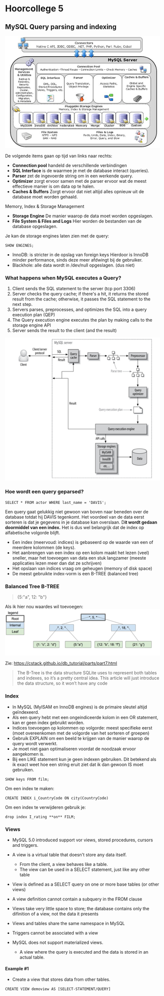 # Hoorcollege 5
## MySQL Query parsing and indexing

![](files/1.jpeg)

De volgende items gaan op tijd van links naar rechts:

* **Connection pool** handeld de verschillende verbindingen
* **SQL Interface** is de waarmee je met de database interact  (queries).
* **Parser** zet de ingevoerde string om in een werkende query.
* **Optimizer** zorgt ervoor samen met de parser ervoor wat de meest effectieve manier is om data op te halen.
* **Caches & Buffers** Zorgt ervoor dat niet altijd alles opnieuw uit de database moet worden gehaald.

Memory, Index & Storage Management

* **Storage Engine** De manier waarop de data moet worden opgeslagen.
* **File System & Files and Logs** Hier worden de bestanden van de database opgeslagen.

Je kan de storage engines laten zien met de query:
```
SHOW ENGINES;
```

* InnoDB: is stricter in de opslag van foreign keys
Hierdoor is InnoDB minder performance, sinds deze meer afdwingt bij de gebruiker.
* Blackhole: alle data wordt in /dev/null opgeslagen. (dus niet)

### What happens when MySQL executes a Query?

1. Client sends the SQL statement to the server (tcp port 3306)
2. Server checks the query cache; if there's a hit, it returns the stored result from the cache; otherwise, it passes the SQL statement to the next step.
3. Servers parses, preprocesses, and optimizes the SQL into a query execution plan (QEP)
4. The Query execution engine executes the plan by making calls to the storage engine API
5. Server sends the result to the client (and the result)

![](files/2.png)

### Hoe wordt een query geparsed?

```
SELECT * FROM actor WHERE last_name = 'DAVIS';
```

Een query gaat gelukkig niet gewoon van boven naar beneden over de database totdat hij DAVIS tegenkomt.
Het voordeel van de data eerst sorteren is dat je gegevens in je database kan overslaan. D**it wordt gedaan doormiddel van een index.** Het is dus wel belangrijk dat de index op alfabetische volgorde blijft.

* Een index (meervoud: indices) is gebaseerd op de waarde van een of meerdere kolommen (de keys).
* Het aanbrengen van een index op een kolom maakt het  lezen (veel) sneller, maar het toevoegen van data een stuk langzamer (meeste applicaties lezen meer dan dat ze schrijven)
* Het opslaan van indices vraag om geheugen (memory of disk space)
* De meest gebruikte index-vorm is een B-TREE (balanced tree)

### Balanced Tree B-TREE
> {5:"a", 12: "b"}

Als ik hier nou waardes wil toevoegen:
![](files/3.png)

Zie: https://cstack.github.io/db_tutorial/parts/part7.html

> The B-Tree is the data structure SQLite uses to represent both tables and indexes, so it’s a pretty central idea. This article will just introduce the data structure, so it won’t have any code

### Index

* In MySQL (MyISAM en InnoDB engines) is de primaire sleutel altijd geïndexeerd.
* Als een query hebt met een ongeindiceerde kolom in een OR statement, kan er geen index gebruikt worden.
* Indices toevoegen op kolommen op volgorde: meest specifieke eerst (moet overeenkomen met de volgorde van het sorteren of groepen)
* Gebruik EXPLAIN om een beeld te krijgen van de manier waarop de query wordt verwerkt.
* Je moet niet gaan optimaliseren voordat de noodzaak ervoor aangekomen is.
* Bij een LIKE statement kun je geen indexen gebruiken. Dit betekend als ik exact weet hoe een string eruit ziet dat ik dan gewoon IS moet gebruiken.

```
SHOW keys FROM film;
```

Om een index te maken:

```
CREATE INDEX i_CountryCode ON city(CountryCode)
```

Om een index te verwijderen gebruik je:

```
drop index I_rating **on** FILM;
```

### Views
* MySQL 5.0 introduced support vor views, stored procedures, cursors and triggers.
* A view is a virtual table that doesn't store any data itself.
	* From the client, a view behaves like a table.
	* The view can be used in a SELECT statement, just like any other table
* View is defined as a SELECT query on one or more base tables (or other views)
* A view definition cannot contain a subquery in the FROM clause

* Views take very little space to store; the database contains only the difinition of a view, not the data it presents
* Views and tables share the same namespace in MySQL
* Triggers cannot be associated with a view
* MySQL does not support materialized views.
	- A view where the query is executed and the data is stored in an actual table.

#### Example #1
* Create a view that stores data from other tables.

```
CREATE VIEW demoview AS [SELECT-STATEMENT/QUERY]
```